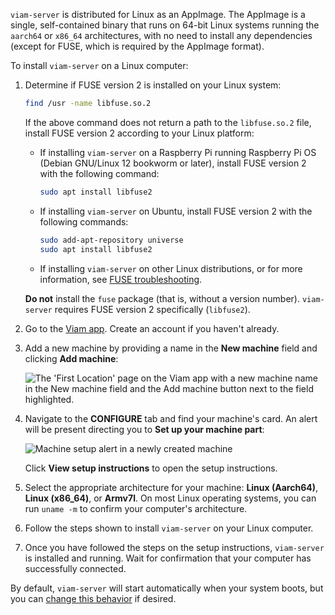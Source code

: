 `viam-server` is distributed for Linux as an AppImage.
The AppImage is a single, self-contained binary that runs on 64-bit Linux systems running the `aarch64` or `x86_64` architectures, with no need to install any dependencies (except for FUSE, which is required by the AppImage format).

To install `viam-server` on a Linux computer:

1. Determine if FUSE version 2 is installed on your Linux system:

   ```sh {class="command-line" data-prompt="$"}
   find /usr -name libfuse.so.2
   ```

   If the above command does not return a path to the `libfuse.so.2` file, install FUSE version 2 according to your Linux platform:

   - If installing `viam-server` on a Raspberry Pi running Raspberry Pi OS (Debian GNU/Linux 12 bookworm or later), install FUSE version 2 with the following command:

     ```sh {class="command-line" data-prompt="$"}
     sudo apt install libfuse2
     ```

   - If installing `viam-server` on Ubuntu, install FUSE version 2 with the following commands:

     ```sh {class="command-line" data-prompt="$"}
     sudo add-apt-repository universe
     sudo apt install libfuse2
     ```

   - If installing `viam-server` on other Linux distributions, or for more information, see [FUSE troubleshooting](/appendix/troubleshooting/#appimages-require-fuse-to-run).

   **Do not** install the `fuse` package (that is, without a version number).
   `viam-server` requires FUSE version 2 specifically (`libfuse2`).

1. Go to the [Viam app](https://app.viam.com). Create an account if you haven't already.

1. Add a new machine by providing a name in the **New machine** field and clicking **Add machine**:

   ![The 'First Location' page on the Viam app with a new machine name in the New machine field and the Add machine button next to the field highlighted.](/fleet/app-usage/create-machine.png)

1. Navigate to the **CONFIGURE** tab and find your machine's card.
   An alert will be present directing you to **Set up your machine part**:

   ![Machine setup alert in a newly created machine](/get-started/installation/setup-part.png)

   Click **View setup instructions** to open the setup instructions.

1. Select the appropriate architecture for your machine: **Linux (Aarch64)**, **Linux (x86_64)**, or **Armv7l**.
   On most Linux operating systems, you can run `uname -m` to confirm your computer's architecture.

1. Follow the steps shown to install `viam-server` on your Linux computer.

1. Once you have followed the steps on the setup instructions, `viam-server` is installed and running.
   Wait for confirmation that your computer has successfully connected.

By default, `viam-server` will start automatically when your system boots, but you can [change this behavior](/get-started/installation/manage/) if desired.
